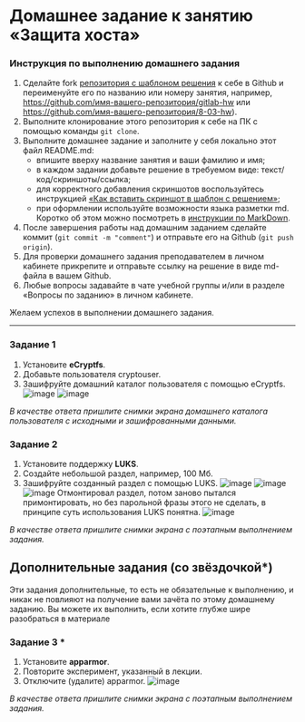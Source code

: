 # Домашнее задание к занятию  «Защита хоста»

### Инструкция по выполнению домашнего задания

1. Сделайте fork [репозитория c шаблоном решения](https://github.com/netology-code/sys-pattern-homework) к себе в Github и переименуйте его по названию или номеру занятия, например, https://github.com/имя-вашего-репозитория/gitlab-hw или https://github.com/имя-вашего-репозитория/8-03-hw).
2. Выполните клонирование этого репозитория к себе на ПК с помощью команды `git clone`.
3. Выполните домашнее задание и заполните у себя локально этот файл README.md:
   - впишите вверху название занятия и ваши фамилию и имя;
   - в каждом задании добавьте решение в требуемом виде: текст/код/скриншоты/ссылка;
   - для корректного добавления скриншотов воспользуйтесь инструкцией [«Как вставить скриншот в шаблон с решением»](https://github.com/netology-code/sys-pattern-homework/blob/main/screen-instruction.md);
   - при оформлении используйте возможности языка разметки md. Коротко об этом можно посмотреть в [инструкции по MarkDown](https://github.com/netology-code/sys-pattern-homework/blob/main/md-instruction.md).
4. После завершения работы над домашним заданием сделайте коммит (`git commit -m "comment"`) и отправьте его на Github (`git push origin`).
5. Для проверки домашнего задания преподавателем в личном кабинете прикрепите и отправьте ссылку на решение в виде md-файла в вашем Github.
6. Любые вопросы задавайте в чате учебной группы и/или в разделе «Вопросы по заданию» в личном кабинете.

Желаем успехов в выполнении домашнего задания.

------

### Задание 1

1. Установите **eCryptfs**.
2. Добавьте пользователя cryptouser.
3. Зашифруйте домашний каталог пользователя с помощью eCryptfs.
![image](https://github.com/nazarch2000/13-02/assets/106932460/fc716790-32e1-4fa8-8284-e17cfd5c06d6)
![image](https://github.com/nazarch2000/13-02/assets/106932460/7dbd544e-7c82-4d4c-a150-dd139aa9f181)

*В качестве ответа  пришлите снимки экрана домашнего каталога пользователя с исходными и зашифрованными данными.*  

### Задание 2

1. Установите поддержку **LUKS**.
2. Создайте небольшой раздел, например, 100 Мб.
3. Зашифруйте созданный раздел с помощью LUKS.
![image](https://github.com/nazarch2000/13-02/assets/106932460/3e6ed2e1-b7af-45e1-9ce0-d702d142c913)
![image](https://github.com/nazarch2000/13-02/assets/106932460/aa7e84bd-4f2c-4529-8142-b87ed61c3f5f)
![image](https://github.com/nazarch2000/13-02/assets/106932460/47bed4c3-ed4f-4d7d-8cec-b10c91df45cb)
Отмонтировал раздел, потом заново пытался примонтировать, но без парольной фразы этого не сделать, в принципе суть использования LUKS понятна.
![image](https://github.com/nazarch2000/13-02/assets/106932460/12e0a7a7-eb1f-4e6b-8472-394382d8437f)

*В качестве ответа пришлите снимки экрана с поэтапным выполнением задания.*


## Дополнительные задания (со звёздочкой*)

Эти задания дополнительные, то есть не обязательные к выполнению, и никак не повлияют на получение вами зачёта по этому домашнему заданию. Вы можете их выполнить, если хотите глубже шире разобраться в материале

### Задание 3 *

1. Установите **apparmor**.
2. Повторите эксперимент, указанный в лекции.
3. Отключите (удалите) apparmor.
![image](https://github.com/nazarch2000/13-02/assets/106932460/95f2282d-9dd1-4b11-88a4-ea803e102eae)


*В качестве ответа пришлите снимки экрана с поэтапным выполнением задания.*

